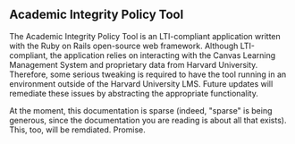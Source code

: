 ## Academic Integrity Policy Tool ##

The Academic Integrity Policy Tool is an LTI-compliant application written with the Ruby on Rails open-source web framework. Although LTI-compliant, the application relies on interacting with the Canvas Learning Management System and proprietary data from Harvard University. Therefore, some serious tweaking is required to have the tool running in an environment outside of the Harvard University LMS. Future updates will remediate these issues by abstracting the appropriate functionality.


At the moment, this documentation is sparse (indeed, "sparse" is being generous, since the documentation you are reading is about all that exists). This, too, will be remdiated. Promise.